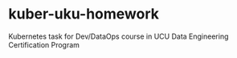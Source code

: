 # kuber-uku-homework
Kubernetes task for Dev/DataOps course in UCU Data Engineering  Certification Program
